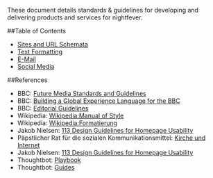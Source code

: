 These document details standards & guidelines for developing and delivering products and services for nightfever.

##Table of Contents

* [Sites and URL Schemata](/urls.md)
* [Text Formatting](/text.md)
* [E-Mail](/mail.md)
* [Social Media](/social-media.md)

##References

* BBC: [Future Media Standards and Guidelines](http://www.bbc.co.uk/guidelines/futuremedia/)
* BBC: [Building a Global Experience Language for the BBC](http://www.bbc.co.uk/gel)
* BBC: [Editorial Guidelines](http://www.bbc.co.uk/editorialguidelines/guidelines/)
* Wikipedia: [Wikipedia:Manual of Style](http://en.wikipedia.org/wiki/Wikipedia:Manual_of_Style)
* Wikipedia: [Wikipedia:Formatierung](http://de.wikipedia.org/wiki/Wikipedia:Formatierung)
* Jakob Nielsen: [113 Design Guidelines for Homepage Usability](http://www.nngroup.com/articles/113-design-guidelines-homepage-usability/)
* Päpstlicher Rat für die sozialen Kommunikationsmittel: [Kirche und Internet](http://www.vatican.va/roman_curia/pontifical_councils/pccs/documents/rc_pc_pccs_doc_20020228_church-internet_ge.html)
* Jakob Nielsen: [113 Design Guidelines for Homepage Usability](http://www.nngroup.com/articles/113-design-guidelines-homepage-usability/)
* Thoughtbot: [Playbook](http://playbook.thoughtbot.com/)
* Thoughtbot: [Guides](https://github.com/thoughtbot/guides)
